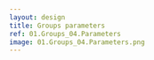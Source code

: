 ```yaml
---
layout: design
title: Groups parameters
ref: 01.Groups_04.Parameters
image: 01.Groups_04.Parameters.png
---
```

